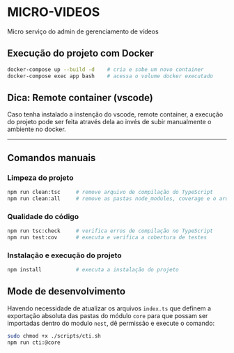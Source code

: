 # MICRO-VIDEOS

Micro serviço do admin de gerenciamento de vídeos

## Execução do projeto com Docker

```bash
docker-compose up --build -d    # cria e sobe um novo container
docker-compose exec app bash    # acessa o volume docker executado
```

## Dica: Remote container (vscode)

Caso tenha instalado a instenção do vscode, remote container, a execução do projeto pode ser feita através dela ao invés de subir manualmente o ambiente no docker.

---

## Comandos manuais

### Limpeza do projeto

```bash
npm run clean:tsc     # remove arquivo de compilação do TypeScript
npm run clean:all     # remove as pastas node_modules, coverage e o arquivo package-lock.json
```

### Qualidade do código

```bash
npm run tsc:check     # verifica erros de compilação no TypeScript
npm run test:cov      # executa e verifica a cobertura de testes
```

### Instalação e execução do projeto

```bash
npm install           # executa a instalação do projeto
```

## Mode de desenvolvimento

Havendo necessidade de atualizar os arquivos `index.ts` que definem a exportação absoluta das pastas do módulo `core` para que possam ser importadas dentro do modulo `nest`, dê permissão e execute o comando:

```bash
sudo chmod +x ./scripts/cti.sh
npm run cti:@core
```
